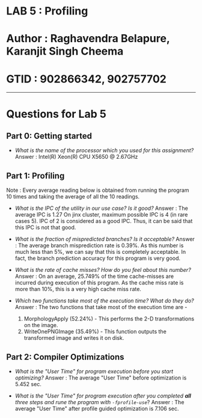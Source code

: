 # LAB 5         : Profiling
# Author        : Raghavendra Belapure, Karanjit Singh Cheema
# GTID          : 902866342, 902757702
-------------------------------------------------------------------------------
# Questions for Lab 5

## Part 0: Getting started

* *What is the name of the processor which you used for this assignment?*
Answer : Intel(R) Xeon(R) CPU X5650  @ 2.67GHz

Part 1: Profiling
---------------------

Note : Every average reading below is obtained from running the program 10 
       times and taking the average of all the 10 readings.

* *What is the IPC of the utility in our use case? Is it good?*
Answer : The average IPC is 1.27
	 On jinx cluster, maximum possible IPC is 4 (in rare cases 5). IPC of 
	 2 is considered as a good IPC. Thus, it can be said that this IPC is
	 not that good.

* *What is the fraction of mispredicted branches? Is it acceptable?*
Answer : The average branch misprediction rate is 0.39%. As this number is much
	 less than 5%, we can say that this is completely acceptable. In fact,
	 the branch prediction accuracy for this program is very good.

* *What is the rate of cache misses? How do you feel about this number?*
Answer : On an average, 25.749% of the time cache-misses are incurred during 
	 execution of this program. As the cache miss rate is more than 10%,
	 this is a very high cache miss rate.


* *Which two functions take most of the execution time? What do they do?*
Answer : The two functions that take most of the execution time are -
	 1. MorphologyApply (52.24%) - This performs the 2-D transformations
	    on the image.
	 2. WriteOnePNGImage (35.49%) - This function outputs the transformed
	    image and writes it on disk.

Part 2: Compiler Optimizations
------------------------------

* *What is the "User Time" for program execution before you start optimizing?*
Answer : The average "User Time" before optimization is 5.452 sec.

* *What is the "User Time" for program execution after you completed **all** three steps and rune the program with `-fprofile-use`*?
Answer : The average "User Time" after profile guided optimization is 7.106 sec.
